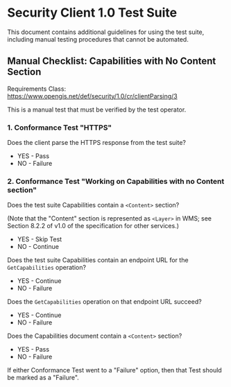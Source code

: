 # Security Client 1.0 Test Suite

This document contains additional guidelines for using the test suite,
including manual testing procedures that cannot be automated.

## Manual Checklist: Capabilities with No Content Section

Requirements Class: https://www.opengis.net/def/security/1.0/cr/clientParsing/3

This is a manual test that must be verified by the test operator.

### 1. Conformance Test "HTTPS"

Does the client parse the HTTPS response from the test suite?

* YES - Pass
* NO  - Failure

### 2. Conformance Test "Working on Capabilities with no Content section"

Does the test suite Capabilities contain a `<Content>` section?

(Note that the "Content" section is represented as `<Layer>` in WMS;
see Section 8.2.2 of v1.0 of the specification for other services.)

* YES - Skip Test
* NO  - Continue

Does the test suite Capabilities contain an endpoint URL for the 
`GetCapabilities` operation?

* YES - Continue
* NO  - Failure

Does the `GetCapabilities` operation on that endpoint URL succeed?

* YES - Continue
* NO  - Failure

Does the Capabilities document contain a `<Content>` section?

* YES - Pass
* NO  - Failure

If either Conformance Test went to a "Failure" option, then that Test 
should be marked as a "Failure".
